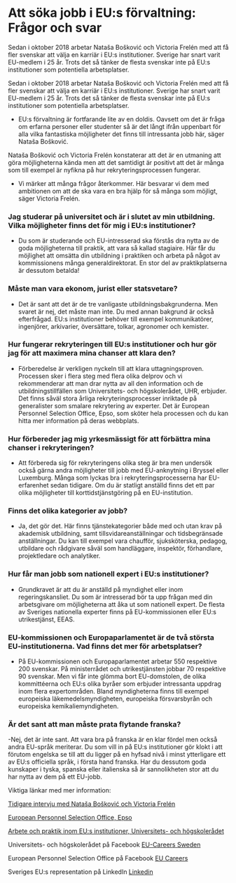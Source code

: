# Att söka jobb i EU:s förvaltning: Frågor och svar

Sedan i oktober 2018 arbetar Nataša Bošković och Victoria Frelén med att få fler svenskar att välja en karriär i EU:s institutioner. Sverige har snart varit EU-medlem i 25 år. Trots det så tänker de flesta svenskar inte på EU:s institutioner som potentiella arbetsplatser.

Sedan i oktober 2018 arbetar Nataša Bošković och Victoria Frelén med att få fler svenskar att välja en karriär i EU:s institutioner. Sverige har snart varit EU-medlem i 25 år. Trots det så tänker de flesta svenskar inte på EU:s institutioner som potentiella arbetsplatser.

- EU:s förvaltning är fortfarande lite av en doldis. Oavsett om det är fråga om erfarna personer eller studenter så är det långt ifrån uppenbart för alla vilka fantastiska möjligheter det finns till intressanta jobb här, säger Nataša Bošković.

Nataša Bošković och Victoria Frelén konstaterar att det är en utmaning att göra möjligheterna kända men att det samtidigt är positivt att det är många som till exempel är nyfikna på hur rekryteringsprocessen fungerar.

- Vi märker att många frågor återkommer. Här besvarar vi dem med ambitionen om att de ska vara en bra hjälp för så många som möjligt, säger Victoria Frelén.

### Jag studerar på universitet och är i slutet av min utbildning. Vilka möjligheter finns det för mig i EU:s institutioner?

- Du som är studerande och EU-intresserad ska förstås dra nytta av de goda möjligheterna till praktik, att vara så kallad stagiaire. Här får du möjlighet att omsätta din utbildning i praktiken och arbeta på något av kommissionens många generaldirektorat. En stor del av praktikplatserna är dessutom betalda!

### Måste man vara ekonom, jurist eller statsvetare?

- Det är sant att det är de tre vanligaste utbildningsbakgrunderna. Men svaret är nej, det måste man inte. Du med annan bakgrund är också efterfrågad. EU:s institutioner behöver till exempel kommunikatörer, ingenjörer, arkivarier, översättare, tolkar, agronomer och kemister.

### Hur fungerar rekryteringen till EU:s institutioner och hur gör jag för att maximera mina chanser att klara den?

- Förberedelse är verkligen nyckeln till att klara uttagningsproven. Processen sker i flera steg med flera olika delprov och vi rekommenderar att man drar nytta av all den information och de utbildningstillfällen som Universitets- och högskolerådet, UHR, erbjuder. Det finns såväl stora årliga rekryteringsprocesser inriktade på generalister som smalare rekrytering av experter. Det är European Personnel Selection Office, Epso, som sköter hela processen och du kan hitta mer information på deras webbplats.

### Hur förbereder jag mig yrkesmässigt för att förbättra mina chanser i rekryteringen?

- Att förbereda sig för rekryteringens olika steg är bra men undersök också gärna andra möjligheter till jobb med EU-anknytning i Bryssel eller Luxemburg. Många som lyckas bra i rekryteringsprocesserna har EU-erfarenhet sedan tidigare. Om du är statligt anställd finns det ett par olika möjligheter till korttidstjänstgöring på en EU-institution.

### Finns det olika kategorier av jobb?

- Ja, det gör det. Här finns tjänstekategorier både med och utan krav på akademisk utbildning, samt tillsvidareanställningar och tidsbegränsade anställningar. Du kan till exempel vara chaufför, sjuksköterska, pedagog, utbildare och rådgivare såväl som handläggare, inspektör, förhandlare, projektledare och analytiker.

### Hur får man jobb som nationell expert i EU:s institutioner?

- Grundkravet är att du är anställd på myndighet eller inom regeringskansliet. Du som är intresserad bör ta upp frågan med din arbetsgivare om möjligheterna att åka ut som nationell expert. De flesta av Sveriges nationella experter finns på EU-kommissionen eller EU:s utrikestjänst, EEAS.

### EU-kommissionen och Europaparlamentet är de två största EU-institutionerna. Vad finns det mer för arbetsplatser?

- På EU-kommissionen och Europaparlamentet arbetar 550 respektive 200 svenskar. På ministerrådet och utrikestjänsten jobbar 70 respektive 90 svenskar. Men vi får inte glömma bort EU-domstolen, de olika kommittéerna och EU:s olika byråer som erbjuder intressanta uppdrag inom flera expertområden. Bland myndigheterna finns till exempel europeiska läkemedelsmyndigheten, europeiska försvarsbyrån och europeiska kemikaliemyndigheten.

### Är det sant att man måste prata flytande franska?

-Nej, det är inte sant. Att vara bra på franska är en klar fördel men också andra EU-språk meriterar. Du som vill in på EU:s institutioner gör klokt i att förutom engelska se till att du ligger på en hyfsad nivå i minst ytterligare ett av EU:s officiella språk, i första hand franska. Har du dessutom goda kunskaper i tyska, spanska eller italienska så är sannolikheten stor att du har nytta av dem på ett EU-jobb.

Viktiga länkar med mer information:

[Tidigare intervju med Nataša Bošković och Victoria Frelén](/artiklar/2018/11/svenskarna-i-eus-institutioner-ska-bli-fler/ "Fle svenskar")

[European Personnel Selection Office, Epso](https://epso.europa.eu/ "EPSO")

[Arbete och praktik inom EU:s institutioner, Universitets- och högskolerådet](https://www.uhr.se/internationella-mojligheter/arbete-och-praktik-inom-eus-institutioner/ "UHR")

Universitets- och högskolerådet på Facebook
[EU-Careers Sweden](https://www.facebook.com/EUCareersSweden/ "EU-careers")

European Personnel Selection Office på Facebook
[EU Careers](https://www.facebook.com/EU.Careers.EPSO/?__tn__=%2Cd%2CP-R&eid=ARBKpiI6aLtn2e5H3Rqj7lH4w1OSR8344qqkZ_Jgjg2bQ77uLJMj2IsSawQFV90WIcx_Ibz-YmRnpKW9 "Epso")

Sveriges EU:s representation på LinkedIn
[Linkedin](https://www.linkedin.com/company/swedenineu/ "linkedin")
